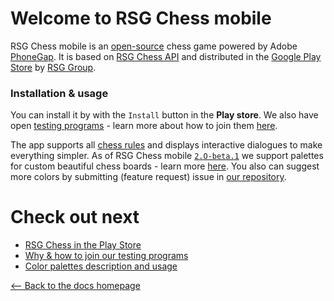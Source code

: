 # Welcome to RSG Chess mobile

RSG Chess mobile is an [open-source](https://github.com/RSG-Group/RSG-Chess-mobile) chess game powered by Adobe [PhoneGap](https://phonegap.com/). It is based on [RSG Chess API](/docs/api) and distributed in the [Google Play Store](https://play.google.com/store/apps/details?id=com.rsg.chess) by [RSG Group](https://github.com/RSG-Group/).

### Installation & usage

You can install it by with the `Install` button in the **Play store**. We also have open [testing programs](https://developer.android.com/distribute/best-practices/launch/beta-tests.html) - learn more about how to join them [here](/docs/mobile/test).

The app supports all [chess rules](https://en.wikipedia.org/wiki/Rules_of_chess) and displays interactive dialogues to make everything simpler. As of RSG Chess mobile [`2.O-beta.1`](https://github.com/RSG-Group/RSG-Chess-mobile/releases/tag/2.0.0-beta.1) we support palettes for custom beautiful chess boards - learn more [here](/docs/mobile/palettes). You also can suggest more colors by submitting (feature request) issue in [our repository](https://github.com/RSG-Group/RSG-Chess-mobile/issues/new).

# Check out next
- [RSG Chess in the Play Store](https://play.google.com/store/apps/details?id=com.rsg.chess)
- [Why & how to join our testing programs](/docs/mobile/test)
- [Color palettes description and usage](/docs/mobile/palettes)

[<-- Back to the docs homepage](/docs)